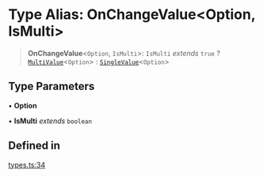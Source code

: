 # Type Alias: OnChangeValue\<Option, IsMulti\>

> **OnChangeValue**\<`Option`, `IsMulti`\>: `IsMulti` *extends* `true` ? [`MultiValue`](MultiValue.md)\<`Option`\> : [`SingleValue`](SingleValue.md)\<`Option`\>

## Type Parameters

• **Option**

• **IsMulti** *extends* `boolean`

## Defined in

[types.ts:34](https://github.com/cluk3/react-select/blob/ed039925bb007c645df3b023879a7c98ae8eeccd/packages/react-select/src/types.ts#L34)
